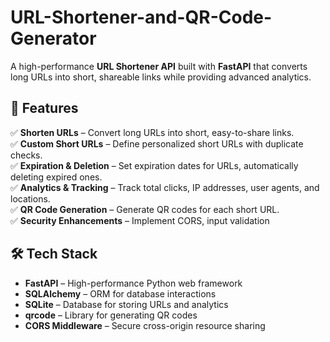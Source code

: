 # URL-Shortener-and-QR-Code-Generator

A high-performance **URL Shortener API** built with **FastAPI** that converts long URLs into short, shareable links while providing advanced analytics.

## 📌 Features

✅ **Shorten URLs** – Convert long URLs into short, easy-to-share links.  
✅ **Custom Short URLs** – Define personalized short URLs with duplicate checks.  
✅ **Expiration & Deletion** – Set expiration dates for URLs, automatically deleting expired ones.  
✅ **Analytics & Tracking** – Track total clicks, IP addresses, user agents, and locations.  
✅ **QR Code Generation** – Generate QR codes for each short URL.  
✅ **Security Enhancements** – Implement CORS, input validation  

## 🛠️ Tech Stack

- **FastAPI** – High-performance Python web framework  
- **SQLAlchemy** – ORM for database interactions  
- **SQLite** – Database for storing URLs and analytics  
- **qrcode** – Library for generating QR codes  
- **CORS Middleware** – Secure cross-origin resource sharing  
